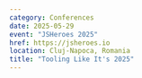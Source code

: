 ```yaml
---
category: Conferences
date: 2025-05-29
event: "JSHeroes 2025"
href: https://jsheroes.io
location: Cluj-Napoca, Romania
title: "Tooling Like It's 2025"
---
```

